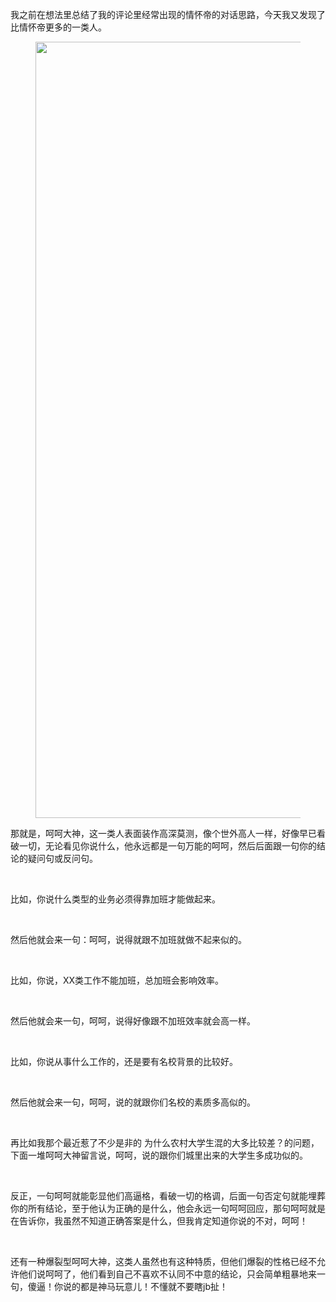 <p>我之前在想法里总结了我的评论里经常出现的情怀帝的对话思路，今天我又发现了比情怀帝更多的一类人。</p><figure data-size="normal"><img src="https://pic1.zhimg.com/v2-86147db554ad64428da25e01fa8ba168_b.jpg" data-rawwidth="1242" data-rawheight="2157" data-size="normal" class="origin_image zh-lightbox-thumb" width="1242" data-original="https://pic1.zhimg.com/v2-86147db554ad64428da25e01fa8ba168_r.jpg"/></figure><p>那就是，呵呵大神，这一类人表面装作高深莫测，像个世外高人一样，好像早已看破一切，无论看见你说什么，他永远都是一句万能的呵呵，然后后面跟一句你的结论的疑问句或反问句。</p><p class="ztext-empty-paragraph"><br/></p><p>比如，你说什么类型的业务必须得靠加班才能做起来。</p><p class="ztext-empty-paragraph"><br/></p><p>然后他就会来一句：呵呵，说得就跟不加班就做不起来似的。</p><p class="ztext-empty-paragraph"><br/></p><p>比如，你说，XX类工作不能加班，总加班会影响效率。</p><p class="ztext-empty-paragraph"><br/></p><p>然后他就会来一句，呵呵，说得好像跟不加班效率就会高一样。</p><p class="ztext-empty-paragraph"><br/></p><p>比如，你说从事什么工作的，还是要有名校背景的比较好。</p><p class="ztext-empty-paragraph"><br/></p><p>然后他就会来一句，呵呵，说的就跟你们名校的素质多高似的。</p><p class="ztext-empty-paragraph"><br/></p><p>再比如我那个最近惹了不少是非的 为什么农村大学生混的大多比较差？的问题，下面一堆呵呵大神留言说，呵呵，说的跟你们城里出来的大学生多成功似的。</p><p class="ztext-empty-paragraph"><br/></p><p>反正，一句呵呵就能彰显他们高逼格，看破一切的格调，后面一句否定句就能埋葬你的所有结论，至于他认为正确的是什么，他会永远一句呵呵回应，那句呵呵就是在告诉你，我虽然不知道正确答案是什么，但我肯定知道你说的不对，呵呵！</p><p class="ztext-empty-paragraph"><br/></p><p>还有一种爆裂型呵呵大神，这类人虽然也有这种特质，但他们爆裂的性格已经不允许他们说呵呵了，他们看到自己不喜欢不认同不中意的结论，只会简单粗暴地来一句，傻逼！你说的都是神马玩意儿！不懂就不要瞎jb扯！</p>